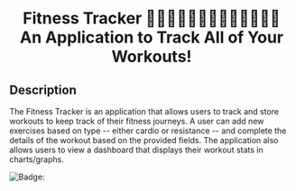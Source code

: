 <h1 align="center">
Fitness Tracker 🚴🏻‍♀️💪🏽🦵🏽🏃🏻‍♀️🏋🏻‍♂️ <br> An Application to Track All of Your Workouts!
</h1>

## Description

The Fitness Tracker is an application that allows users to track and store workouts to keep track of their fitness journeys. A user can add new exercises based on type -- either cardio or resistance -- and complete the details of the workout based on the provided fields. The application also allows users to view a dashboard that displays their workout stats in charts/graphs.

![Badge:](https://img.shields.io/badge/LICENSE-MIT-brightgreen.svg)
